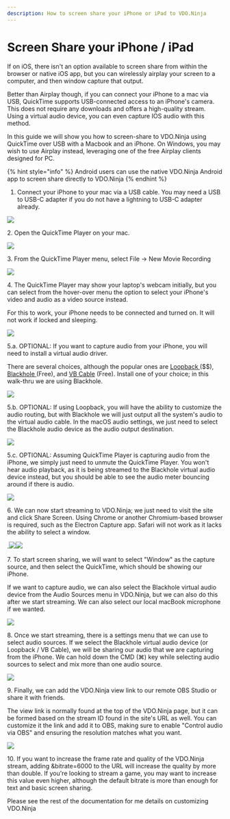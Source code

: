 ```yaml
---
description: How to screen share your iPhone or iPad to VDO.Ninja
---
```


# Screen Share your iPhone / iPad

If on iOS, there isn't an option available to screen share from within the browser or native iOS app, but you can wirelessly airplay your screen to a computer, and then window capture that output.

Better than Airplay though, if you can connect your iPhone to a mac via USB, QuickTime supports USB-connected access to an iPhone's camera. This does not require any downloads and offers a high-quality stream. Using a virtual audio device, you can even capture IOS audio with this method.

In this guide we will show you how to screen-share to VDO.Ninja using QuickTime over USB with a Macbook and an iPhone.  On Windows, you may wish to use Airplay instead, leveraging one of the free Airplay clients designed for PC. &#x20;

{% hint style="info" %}
Android users can use the native VDO.Ninja Android app to screen share directly to VDO.Ninja
{% endhint %}

1. Connect your iPhone to your mac via a USB cable. You may need a USB to USB-C adapter if you do not have a lightning to USB-C adapter already.

![](<../.gitbook/assets/image (104).png>)

2\. Open the QuickTime Player on your mac.

![](<../.gitbook/assets/image (89).png>)

3\. From the QuickTime Player menu, select File -> New Movie Recording

![](<../.gitbook/assets/image (90) (1).png>)

4\. The QuickTime Player may show your laptop's webcam initially, but you can select from the hover-over menu the option to select your iPhone's video and audio as a video source instead.

For this to work, your iPhone needs to be connected and turned on. It will not work if locked and sleeping.

![](<../.gitbook/assets/image (122).png>)

5.a. OPTIONAL:  If you want to capture audio from your iPhone, you will need to install a virtual audio driver.

There are several choices, although the popular ones are [Loopback ](https://rogueamoeba.com/loopback/)(\$$), [Blackhole ](https://blackhole.soullabs.com/horizon/dashboard)(Free), and [VB Cable](https://vb-audio.com/Cable/) (Free).  Install one of your choice; in this walk-thru we are using Blackhole.

![](<../.gitbook/assets/image (114) (1).png>)

5.b. OPTIONAL:  If using Loopback, you will have the ability to customize the audio routing, but with Blackhole we will just output all the system's audio to the virtual audio cable.  In the macOS audio settings, we just need to select the Blackhole audio device as the audio output destination.

![](<../.gitbook/assets/image (93).png>)

5.c. OPTIONAL:  Assuming QuickTime Player is capturing audio from the iPhone, we simply just need to unmute the QuickTime Player.  You won't hear audio playback, as it is being streamed to the Blackhole virtual audio device instead, but you should be able to see the audio meter bouncing around if there is audio.

![](<../.gitbook/assets/image (123).png>)

6\. We can now start streaming to VDO.Ninja; we just need to visit the site and click Share Screen.  Using Chrome or another Chromium-based browser is required, such as the Electron Capture app.  Safari will not work as it lacks the ability to select a window.

.![](<../.gitbook/assets/image (119) (1) (1).png>)![](<../.gitbook/assets/image (128) (1).png>)

7\. To start screen sharing, we will want to select "Window" as the capture source, and then select the QuickTime, which should be showing our iPhone.&#x20;

If we want to capture audio, we can also select the Blackhole virtual audio device from the Audio Sources menu in VDO.Ninja, but we can also do this after we start streaming. We can also select our local macBook microphone if we wanted.

![](<../.gitbook/assets/image (120).png>)

8\. Once we start streaming, there is a settings menu that we can use to select audio sources. If we select the Blackhole virtual audio device (or Loopback / VB Cable), we will be sharing our audio that we are capturing from the iPhone.  We can hold down the CMD (⌘) key while selecting audio sources to select and mix more than one audio source.

&#x20;![](<../.gitbook/assets/image (125) (1).png>)

9\. Finally, we can add the VDO.Ninja view link to our remote OBS Studio or share it with friends.&#x20;

The view link is normally found at the top of the VDO.Ninja page, but it can be formed based on the stream ID found in the site's URL as well.  You can customize it the link and add it to OBS, making sure to enable "Control audio via OBS" and ensuring the resolution matches what you want.

![](<../.gitbook/assets/image (129) (1).png>)

10\. If you want to increase the frame rate and quality of the VDO.Ninja stream, adding \&bitrate=6000 to the URL will increase the quality by more than double. If you're looking to stream a game, you may want to increase this value even higher, although the default bitrate is more than enough for text and basic screen sharing.

Please see the rest of the documentation for me details on customizing VDO.Ninja





